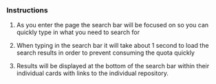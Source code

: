 ### Instructions

1. As you enter the page the search bar will be focused on so you can quickly type in what you need to search for

2. When typing in the search bar it will take about 1 second to load the search results in order to prevent consuming the quota quickly

3. Results will be displayed at the bottom of the search bar within their individual cards with links to the individual repository.
